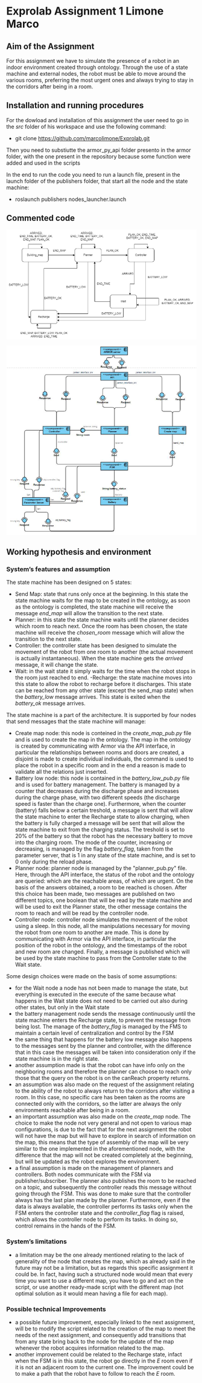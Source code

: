 # Exprolab Assignment 1 Limone Marco
## Aim of the Assignment
For this assignment we have to simulate the presence of a robot in an indoor environment created through ontology. Through the use of a state machine and external nodes, the robot must be able to move around the various rooms, preferring the most urgent ones and always trying to stay in the corridors after being in a room.

##


## Installation and running procedures
For the dowload and installation of this assignment the user need to go in the *src* folder of his workspace and use the following command:
- git clone https://github.com/marcolimone/Exprolab.git

Then you need to substiutte the armor_py_api folder presento in the armor folder, with the one present in the repository because some function were added and used in the scripts 

In the end to run the code you need to run a launch file, present in the launch folder of the publishers folder, that start all the node and the state machine:
- roslaunch publishers nodes_launcher.launch 


## Commented code

![Screenshot](FSM.png)


![Screenshot](Component_Diagram.png)


## Working hypothesis and environment
### System’s features and assumption
The state machine has been designed on 5 states:
- Send Map: state that runs only once at the beginning. In this state the state machine waits for the map to be created in the ontology, as soon as the ontology is       completed, the state machine will receive the message *end_map* will allow the transition to the next state.
- Planner: in this state the state machine waits until the planner decides which room to reach next. Once the room has been chosen, the state machine will receive the *chosen_room* message which will allow the transition to the next state.
- Controller: the controller state has been designed to simulate the movement of the robot from one room to another (the actual movement is actually instantaneous). When the state machine gets the *arrived* message, it will change the state.
- Wait: in the wait state it simply waits for the time when the robot stops in the room just reached to end.
-Recharge: the state machine moves into this state to allow the robot to recharge before it discharges. This state can be reached from any other state (except the send_map state) when the *battery_low* message arrives. This state is exited when the *battery_ok* message arrives.

The state machine is a part of the architecture. It is supported by four nodes that send messages that the state machine will manage:
- Create map node: this node is conteined in the *create_map_pub.py* file and is used to create the map in the ontology. The map in the ontology is created by communicating with Armor via the API interface, in particular the relationships between rooms and doors are created, a disjoint is made to create individual individuals, the command is used to place the robot in a specific room and in the end a reason is made to validate all the relations just inserted.
- Battery low node: this node is contained in the *battery_low_pub.py* file and is used for battery management. The battery is managed by a counter that decreases during the discharge phase and increases during the charge phase, with two different speeds (the discharge speed is faster than the charge one). Furthermore, when the counter (battery) falls below a certain treshold, a message is sent that will allow the state machine to enter the Recharge state to allow charging, when the battery is fully charged a message will be sent that will allow the state machine to exit from the charging status. The treshold is set to 20% of the battery so that the robot has the necessary battery to move into the charging room. The mode of the counter, increasing or decreasing, is managed by the flag *battery_flag*, taken from the parameter server, that is 1 in any state of the state machine, and is set to 0 only during the reload phase.
- Planner node: planner node is managed by the "planner_pub.py" file. Here, through the API interface, the status of the robot and the ontology are queried: which are the reachable areas, of which are urgent. On the basis of the answers obtained, a room to be reached is chosen. After this choice has been made, two messages are published on two different topics, one boolean that will be read by the state machine and will be used to exit the Planner state, the other message contains the room to reach and will be read by the controller node.
- Controller node: controller node simulates the movement of the robot using a sleep. In this node, all the manipulations necessary for moving the robot from one room to another are made. This is done by communicating with Armor via the API interface, in particular the position of the robot in the ontology, and the timestamps of the robot and new room are changed. Finally, a message is published which will be used by the state machine to pass from the Controller state to the Wait state.

Some design choices were made on the basis of some assumptions:
- for the Wait node a node has not been made to manage the state, but everything is executed in the execute of the same because what happens in the Wait state does not need to be carried out also during other states, but only in the Wait state
- the battery management node sends the message continuously until the state machine enters the Recharge state, to prevent the message from being lost. The manage of the *battery_flag* is managed by the FMS to maintain a certain level of centralization and control by the FSM
- the same thing that happens for the battery low message also happens to the messages sent by the planner and controller, with the difference that in this case the messages will be taken into consideration only if the state machine is in the right state.
- another assumption made is that the robot can have info only on the neighboring rooms and therefore the planner can choose to reach only those that the query on the robot is on the canReach property returns.
- an assumption was also made on the request of the assignment relating to the ability of the robot to always return to the corridors after visiting a room. In this case, no specific care has been taken as the rooms are connected only with the corridors, so the latter are always the only environments reachable after being in a room.
- an important assumption was also made on the *create_map* node. The choice to make the node not very general and not open to various map configurations, is due to the fact that for the next assignment the robot will not have the map but will have to explore in search of information on the map, this means that the type of assembly of the map will be very similar to the one implemented in the aforementioned node, with the difference that the map will not be created completely at the beginning, but will be updated as the robot explores the environment.
- a final assumption is made on the management of planners and controllers. Both nodes communicate with the FSM via publisher/subscriber. The planner also publishes the room to be reached on a topic, and subsequently the controller reads this message without going through the FSM. This was done to make sure that the controller always has the last plan made by the planner. Furthermore, even if the data is always available, the controller performs its tasks only when the FSM enters the controller state and the *controller_flag* flag is raised, which allows the controller node to perform its tasks. In doing so, control remains in the hands of the FSM.

### System’s limitations
- a limitation may be the one already mentioned relating to the lack of generality of the node that creates the map, which as already said in the future may not be a limitation, but as regards this specific assignment it could be. In fact, having such a structured node would mean that every time you want to use a different map, you have to go and act on the script, or use another ready-made script with the different map (not optimal solution as it would mean having a file for each map).

### Possible technical Improvements
- a possible future improvement, especially linked to the next assignment, will be to modify the script related to the creation of the map to meet the needs of the next assignment, and consequently add transitions that from any state bring back to the node for the update of the map whenever the robot acquires information related to the map.
- another improvement could be related to the Recharge state, infact when the FSM is in this state, the robot go directly in the *E* room even if it is not an adjacent room to the current one. The improvement could be to make a path that the robot have to follow to reach the *E* room.
